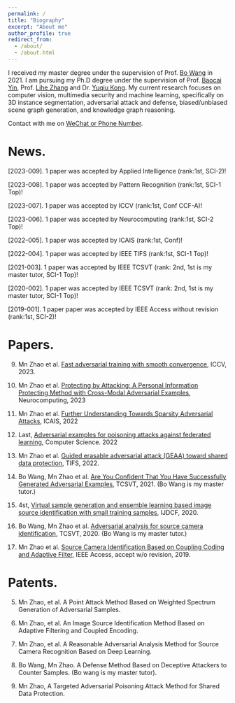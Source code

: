 ```yaml
---
permalink: /
title: "Biography"
excerpt: "About me"
author_profile: true
redirect_from: 
  - /about/
  - /about.html
---
```


I received my master degree under the supervision of Prof. [Bo Wang](http://ice.dlut.edu.cn/WangBo/index.html) in 2021. I am pursuing my Ph.D degree under the supervision of Prof. [Baocai Yin](https://baike.baidu.com/link?url=AQaKv0PleVB2mYPLEfdmbCCfTmXWneAzqostdrwVlPr0gygSBIvjBEqViZ2fyTLyvMOqF6rCnyGEx1wDeBJvbxGo5VkOGDm-FMBABqlRJP_JwbXKgXdvXRAVRWfdyP4B), Prof. [Lihe Zhang](http://faculty.dlut.edu.cn/lhzhang/zh_CN/index.htm) and Dr. [Yuqiu Kong](http://faculty.dlut.edu.cn/kongyuqiu/zh_CN/index/1081545/list/index.htm). My current research focuses on computer vision, multimedia security and machine learning, specifically on 3D instance segmentation, adversarial attack and defense, biased/unbiased scene graph generation, and knowledge graph reasoning.

Contact with me on [WeChat or Phone Number](15822843520).

News.
======

\[2023-009\]. 1 paper was accepted by Applied Intelligence (rank:1st, SCI-2)!

\[2023-008\]. 1 paper was accepted by Pattern Recognition (rank:1st, SCI-1 Top)!

\[2023-007\]. 1 paper was accepted by ICCV (rank:1st, Conf CCF-A)!

\[2023-006\]. 1 paper was accepted by Neurocomputing (rank:1st, SCI-2 Top)!

\[2022-005\]. 1 paper was accepted by ICAIS (rank:1st, Conf)!

\[2022-004\]. 1 paper was accepted by IEEE TIFS (rank:1st, SCI-1 Top)!

\[2021-003\]. 1 paper was accepted by IEEE TCSVT (rank: 2nd, 1st is my master tutor, SCI-1 Top)!

\[2020-002\]. 1 paper was accepted by IEEE TCSVT (rank: 2nd, 1st is my master tutor, SCI-1 Top)!

\[2019-001\]. 1 paper paper was accepted by IEEE Access without revision (rank:1st, SCI-2)!

Papers.
======

9. Mn Zhao et al. [Fast adversarial training with smooth convergence](https://arxiv.org/pdf/2308.12857.pdf), ICCV, 2023.

8. Mn Zhao et al. [Protecting by Attacking: A Personal Information Protecting Method with Cross-Modal Adversarial Examples](https://pdf.sciencedirectassets.com/271597/1-s2.0-S0925231223X00289/1-s2.0-S0925231223006045/main.pdf?X-Amz-Security-Token=IQoJb3JpZ2luX2VjEK%2F%2F%2F%2F%2F%2F%2F%2F%2F%2F%2FwEaCXVzLWVhc3QtMSJHMEUCIQCgPbGg5He9ShbrnyV5xnf%2BwXAb3zoxLvao774p9R0nQwIgHevSbQhf4mwr0b0tP21rA6MEQ1hMrgEciLGTvwNtNmEqswUIeBAFGgwwNTkwMDM1NDY4NjUiDMqMLawQqCI%2B02A%2BMSqQBZ5vePScwJtw3NK%2FLdlDayy%2BDtsagjgYBP5BNu0LoaxaBYcH%2Fl0TexLcJLqkXSE0WAFx5gWS8FaDXXLMApqgC%2B5CPEbJFHmjUucoj0%2FSooo%2BZOqsuVgsH2ozlwrZ9Ryq7etmUKR1pqB5l9Yzj2nuJmXvYy3tkvgo0nWSS2eR1%2B2YVNlI%2BLGhzsnYtuL9ZkR7yCIz1BzppSWialfnS%2ByefP9aX%2B6GORa%2FlsjAb%2BXJRU%2BQsWVB45xVCTzKCaflhMZX5ChV7ZEELor1bJ%2FaSDAquLPZLTyNFOwZfF2TDywCbfJGCiRWTD%2Bpm%2FrE4mwP5uVsiD%2FadK0J2Wg%2BESMjizEL2BayJ9E3tGXtIvg3XOyuztOkn7AjitQsC3KCELevr0gToNLFITqEJO3UvALYMQUdmmaPLicQEd1H7%2F%2FXRQXbrxkLCMJ%2FCDIimtfQSoMSaKovxLpybF7IzJhuT%2FORV2JqSeiM0I5hU9UYYt1OeLxEHVjezzQjvAxONj%2FHlYJlpwLd2wZUbZ5OozLQA5VnWXCRkFdHP12d7JRFaJRLpxguSDXSfpNL%2FseHjct86NVTwfWjTOc2dNdbjI4YhOcwVy5%2BDrcp2OTqmshg%2BjUnABlDLu8pKYZ5b7WrBGdStjDI0ZQgQDsTKFeIyDbEN0uVVMogoDop7jrd%2FhMAVf8Ztk%2FxzrI%2BO4kwuh7t6ATe7oQfnz%2BBDl2nm%2BO%2Bi8vipSybPXfERqEgiyhMmR6ng4asQbWtFfTi53%2BjGcE34wE8fuSERvD%2BYKa7AipbjCCcBG1mrvuJ4HBMTZu9ggMPJ%2Fb9%2BtYt3Na%2B4pG0xQX48PjtP2H%2B5FG7WDFOAnfA9wBIbZIknZu%2BAv2XrS%2B%2FmXCIAOLWmpiAAemYMO7FracGOrEB%2FLIqUjH%2Bgejc30tm%2Flr3AI%2FfAq3kPtC30KjZOU4ygFbUejcskEyL8bSW5TbfRamFEBIbqrObd%2Be%2FYk%2FRw7CHt9xOeJ0BBljIGeffWH7CZslbVwDnPcYf%2Btp%2BusJN6ARd66nmGzJl83FSD9Svkw7ukilI1WbadgJssC4O2zEGSuv%2FPTAP40QecMvSfnJnOrbU8gCh298EMYkUQnVAX5fZXaPkCW6%2BHW3YiM79oY%2FDQNar&X-Amz-Algorithm=AWS4-HMAC-SHA256&X-Amz-Date=20230827T150528Z&X-Amz-SignedHeaders=host&X-Amz-Expires=300&X-Amz-Credential=ASIAQ3PHCVTY75DHB47S%2F20230827%2Fus-east-1%2Fs3%2Faws4_request&X-Amz-Signature=5482345a7970ae0407b3d1207d1e1d83299e1da4437f000dd0ede290b27b10d1&hash=9209517e1a31568f388718f31024b4fddc25cbc2e84429a806bce2a55abfee10&host=68042c943591013ac2b2430a89b270f6af2c76d8dfd086a07176afe7c76c2c61&pii=S0925231223006045&tid=spdf-df7a3083-a434-449d-9963-f4d2464c0213&sid=8447c51e1f06444ef93a26244c6f1502def9gxrqa&type=client&tsoh=d3d3LnNjaWVuY2VkaXJlY3QuY29t&ua=070058070a57575259&rr=7fd5367f7ff224d3&cc=cn), Neurocomputing, 2023

7. Mn Zhao et al. [Further Understanding Towards Sparsity Adversarial Attacks](http://ice.dlut.edu.cn/WangBo/Publications/Conference/FurtherUnderstandingTowardsSparsityAdversarialAttacks-2022.pdf), ICAIS, 2022

6. Last, [Adversarial examples for poisoning attacks against federated learning](http://scis.scichina.com/cn/2023/SSI-2022-0116.pdf), Computer Science. 2022

5. Mn Zhao et al. [Guided erasable adversarial attack (GEAA) toward shared data protection](https://ieeexplore.ieee.org/stamp/stamp.jsp?tp=&arnumber=9808181), TIFS, 2022. 

4. Bo Wang, Mn Zhao et al. [Are You Confident That You Have Successfully Generated Adversarial Examples](https://ieeexplore.ieee.org/stamp/stamp.jsp?tp=&arnumber=9169672), TCSVT, 2021. (Bo Wang is my master tutor.)

3. 4st, [Virtual sample generation and ensemble learning based image source identification with small training samples](http://ice.dlut.edu.cn/WangBo/Publications/Journal/VirtualSampleGenerationAndEnsembleLearningBasedImageSourceIdentificationWithSmallTrainingSamples-2021.pdf), IJDCF, 2020.

2. Bo Wang, Mn Zhao et al. [Adversarial analysis for source camera identification](https://ieeexplore.ieee.org/stamp/stamp.jsp?tp=&arnumber=9306891), TCSVT, 2020. (Bo Wang is my master tutor.)

1. Mn Zhao et al. [Source Camera Identification Based on Coupling Coding and Adaptive Filter](https://ieeexplore.ieee.org/stamp/stamp.jsp?tp=&arnumber=8932363), IEEE Access, accept w/o revision, 2019.

Patents.
======

5. Mn Zhao, et al. A Point Attack Method Based on Weighted Spectrum Generation of Adversarial Samples.

4. Mn Zhao, et al. An Image Source Identification Method Based on Adaptive Filtering and Coupled Encoding.

3. Mn Zhao, et al. A Reasonable Adversarial Analysis Method for Source Camera Recognition Based on Deep Learning.

2. Bo Wang, Mn Zhao. A Defense Method Based on Deceptive Attackers to Counter Samples. (Bo wang is my master tutor).

1. Mn Zhao, A Targeted Adversarial Poisoning Attack Method for Shared Data Protection.
